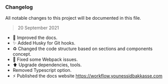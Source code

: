 ### Changelog

All notable changes to this project will be documented in this file.

> 20 September 2021

- 📝 Improved the docs.
- ✨ Added Husky for Git hooks.  
- ♻️ Changed the code structure based on sections and components concept.
- 🐛 Fixed some Webpack issues.
- ⬆️ Upgrade dependencies, tools.
- Removed Typescript option.
-  ⚡️ Published the docs website https://workflow.younessidbakkasse.com
